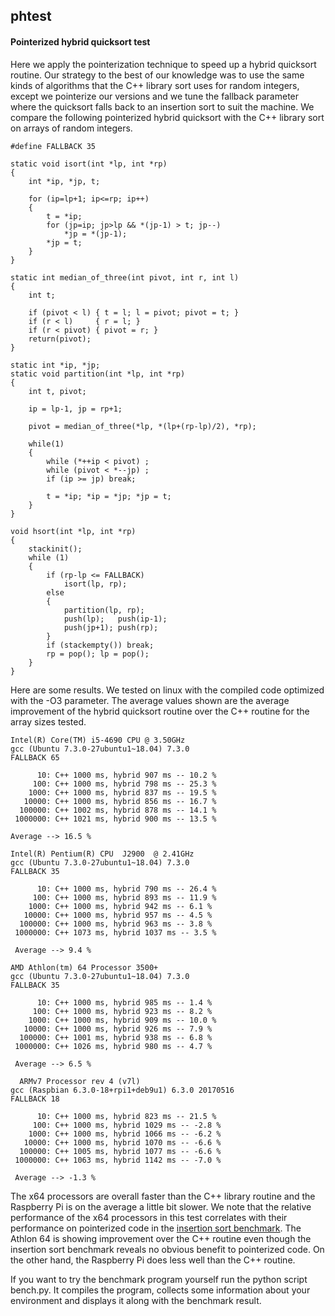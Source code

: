 ## phtest
#### Pointerized hybrid quicksort test
Here we apply the pointerization technique to speed up a hybrid quicksort routine. Our strategy to the best of our knowledge was to use the same kinds of algorithms that the C++ library sort uses for random integers, except we pointerize our versions and we tune the fallback parameter where the quicksort falls back to an insertion sort to suit the machine. We compare the following pointerized hybrid quicksort with the C++ library sort on arrays of random integers.

    #define FALLBACK 35
   
    static void isort(int *lp, int *rp)
    {
        int *ip, *jp, t;
    
        for (ip=lp+1; ip<=rp; ip++)
        {
            t = *ip;
            for (jp=ip; jp>lp && *(jp-1) > t; jp--)
                *jp = *(jp-1);
            *jp = t;
        }
    }

    static int median_of_three(int pivot, int r, int l) 
    { 
        int t;
    
        if (pivot < l) { t = l; l = pivot; pivot = t; }
        if (r < l)     { r = l; }
        if (r < pivot) { pivot = r; }
        return(pivot);
    }

    static int *ip, *jp;
    static void partition(int *lp, int *rp)
    {
        int t, pivot;
    
        ip = lp-1, jp = rp+1;
    
        pivot = median_of_three(*lp, *(lp+(rp-lp)/2), *rp); 

        while(1)
        {
            while (*++ip < pivot) ;
            while (pivot < *--jp) ;
            if (ip >= jp) break;

            t = *ip; *ip = *jp; *jp = t;
        }
    }

    void hsort(int *lp, int *rp)
    {
        stackinit();
        while (1)
        {
            if (rp-lp <= FALLBACK)
                isort(lp, rp);
            else
            {
                partition(lp, rp);
                push(lp);   push(ip-1);
                push(jp+1); push(rp);
            }
            if (stackempty()) break;
            rp = pop(); lp = pop();
        }
    }

Here are some results. We tested on linux with the compiled code optimized with the -O3 parameter. The average values shown are the average improvement of the hybrid quicksort routine over the C++ routine for the array sizes tested. 

    Intel(R) Core(TM) i5-4690 CPU @ 3.50GHz
    gcc (Ubuntu 7.3.0-27ubuntu1~18.04) 7.3.0
    FALLBACK 65

          10: C++ 1000 ms, hybrid 907 ms -- 10.2 %
         100: C++ 1000 ms, hybrid 798 ms -- 25.3 %
        1000: C++ 1000 ms, hybrid 837 ms -- 19.5 %
       10000: C++ 1000 ms, hybrid 856 ms -- 16.7 %
      100000: C++ 1002 ms, hybrid 878 ms -- 14.1 %
     1000000: C++ 1021 ms, hybrid 900 ms -- 13.5 %

    Average --> 16.5 %

    Intel(R) Pentium(R) CPU  J2900  @ 2.41GHz
    gcc (Ubuntu 7.3.0-27ubuntu1~18.04) 7.3.0
    FALLBACK 35

          10: C++ 1000 ms, hybrid 790 ms -- 26.4 %
         100: C++ 1000 ms, hybrid 893 ms -- 11.9 %
        1000: C++ 1000 ms, hybrid 942 ms -- 6.1 %
       10000: C++ 1000 ms, hybrid 957 ms -- 4.5 %
      100000: C++ 1000 ms, hybrid 963 ms -- 3.8 %
     1000000: C++ 1073 ms, hybrid 1037 ms -- 3.5 %

     Average --> 9.4 %

    AMD Athlon(tm) 64 Processor 3500+
    gcc (Ubuntu 7.3.0-27ubuntu1~18.04) 7.3.0
    FALLBACK 35

          10: C++ 1000 ms, hybrid 985 ms -- 1.4 %
         100: C++ 1000 ms, hybrid 923 ms -- 8.2 %
        1000: C++ 1000 ms, hybrid 909 ms -- 10.0 %
       10000: C++ 1000 ms, hybrid 926 ms -- 7.9 %
      100000: C++ 1001 ms, hybrid 938 ms -- 6.8 %
     1000000: C++ 1026 ms, hybrid 980 ms -- 4.7 %

     Average --> 6.5 %

      ARMv7 Processor rev 4 (v7l)
    gcc (Raspbian 6.3.0-18+rpi1+deb9u1) 6.3.0 20170516
    FALLBACK 18

          10: C++ 1000 ms, hybrid 823 ms -- 21.5 %
         100: C++ 1000 ms, hybrid 1029 ms -- -2.8 %
        1000: C++ 1000 ms, hybrid 1066 ms -- -6.2 %
       10000: C++ 1000 ms, hybrid 1070 ms -- -6.6 %
      100000: C++ 1005 ms, hybrid 1077 ms -- -6.6 %
     1000000: C++ 1063 ms, hybrid 1142 ms -- -7.0 %

     Average --> -1.3 %

The x64 processors are overall faster than the C++ library routine and the Raspberry Pi is on the average a little bit slower. We note that the relative performance of the x64 processors in this test correlates with their performance on pointerized code in the [insertion sort benchmark](https://github.com/aequorea/pitest). The Athlon 64 is showing improvement over the C++ routine even though the insertion sort benchmark reveals no obvious benefit to pointerized code. On the other hand, the Raspberry Pi does less well than the C++ routine.

If you want to try the benchmark program yourself run the python script bench.py. It compiles the program, collects some information about your environment and displays it along with the benchmark result.
